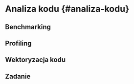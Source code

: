 
# Analiza kodu {#analiza-kodu}

## Benchmarking

<!-- benchmarking-->

## Profiling


<!-- profiling -->

## Wektoryzacja kodu

<!-- vectorized vs not-vectorized -->
<!-- https://rstudio-education.github.io/hopr/speed.html -->


## Zadanie
